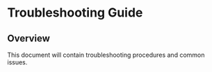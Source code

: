 # Troubleshooting Guide

## Overview
This document will contain troubleshooting procedures and common issues.

<!-- To be populated by documentation-specialist -->